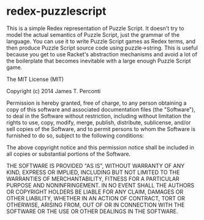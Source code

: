 redex-puzzlescript
==================

This is a simple Redex representation of Puzzle Script. It doesn't try to model the actual semantics of Puzzle Script, just the grammar of the language. You can use it to write Puzzle Script games as Redex terms, and then produce Puzzle Script source code using puzzle->string. This is useful because you get to use Racket's abstraction mechanisms and avoid a lot of the boilerplate that becomes inevitable with a large enough Puzzle Script game.



The MIT License (MIT)

Copyright (c) 2014 James T. Perconti

Permission is hereby granted, free of charge, to any person obtaining a copy
of this software and associated documentation files (the "Software"), to deal
in the Software without restriction, including without limitation the rights
to use, copy, modify, merge, publish, distribute, sublicense, and/or sell
copies of the Software, and to permit persons to whom the Software is
furnished to do so, subject to the following conditions:

The above copyright notice and this permission notice shall be included in all
copies or substantial portions of the Software.

THE SOFTWARE IS PROVIDED "AS IS", WITHOUT WARRANTY OF ANY KIND, EXPRESS OR
IMPLIED, INCLUDING BUT NOT LIMITED TO THE WARRANTIES OF MERCHANTABILITY,
FITNESS FOR A PARTICULAR PURPOSE AND NONINFRINGEMENT. IN NO EVENT SHALL THE
AUTHORS OR COPYRIGHT HOLDERS BE LIABLE FOR ANY CLAIM, DAMAGES OR OTHER
LIABILITY, WHETHER IN AN ACTION OF CONTRACT, TORT OR OTHERWISE, ARISING FROM,
OUT OF OR IN CONNECTION WITH THE SOFTWARE OR THE USE OR OTHER DEALINGS IN THE
SOFTWARE.

